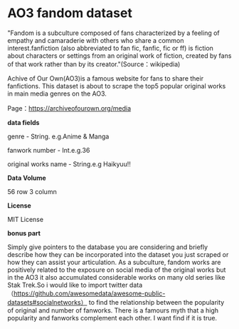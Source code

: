 **AO3 fandom dataset**
=
"Fandom is a subculture composed of fans characterized by a feeling of empathy and camaraderie with others who share a common interest.fanfiction (also abbreviated to fan fic, fanfic, fic or ff) is fiction about characters or settings from an original work of fiction, created by fans of that work rather than by its creator."(Source：wikipedia)

Achive of Our Own(AO3)is a famous website for fans to share their fanfictions.
This dataset is about to scrape the top5 popular original works in main media genres on the AO3.

Page：https://archiveofourown.org/media

**data fields**

genre - String. e.g.Anime & Manga

fanwork number - Int.e.g.36

original works name - String.e.g Haikyuu!!

**Data Volume**

56 row 3 column

**License**

MIT License


**bonus part**

Simply give pointers to the database you are considering and briefly describe how they can be incorporated into the dataset you just scraped or how they can assist your articulation.
As a subculture, fandom works are positively related to the exposure on social media of the original works but in the AO3 it also accumulated considerable works on many old series like Stak Trek.So i would like to import twitter data（https://github.com/awesomedata/awesome-public-datasets#socialnetworks） to find the relationship between the popularity of original and number of fanworks. There is a famours myth that a high popularity and fanworks complement each other. I want find if it is true.
